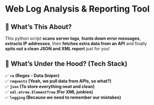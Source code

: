 # Web Log Analysis & Reporting Tool  

## 📌 What’s This About?
This python script **scans server logs**, **hunts down error messages**, **extracts IP addresses**, then **fetches extra data from an API** and finally **spits out a clean JSON and XML report** just for you!  

## 📌 What’s Under the Hood? (Tech Stack)
✅ **`re` (Regex - Data Sniper)**  
✅ **`requests` (Yeah, we pull data from APIs, so what?)**  
✅ **`json` (To store everything neat and clean)**  
✅ **`xml.etree.ElementTree` (For XML junkies)**  
✅ **`logging` (Because we need to remember our mistakes)**
